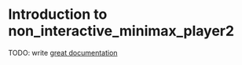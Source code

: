 # Introduction to non_interactive_minimax_player2

TODO: write [great documentation](http://jacobian.org/writing/what-to-write/)

